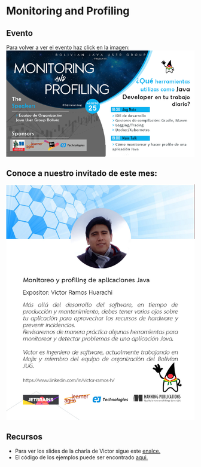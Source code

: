 # Monitoring and Profiling

## Evento
Para volver a ver el evento haz click en la imagen:
  [![IMAGE](img/invite2021August5.png)](https://www.youtube.com/watch?v=Ft6kdUFurWE)

## Conoce a nuestro invitado de este mes:
  
  ![About Hugo](img/about_victor.jpg)
  
## Recursos 
- Para ver los slides de la charla de Victor sigue este [enalce.](img/Monitoring_and_Profiling.pdf)
- El código de los ejemplos puede ser encontrado [aqui.](https://github.com/BolivianJUG/monitoring-and-profiling)